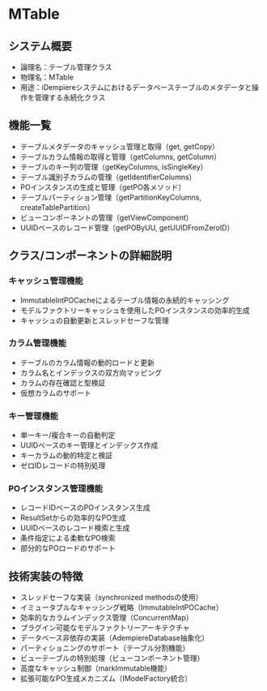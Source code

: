 # MTable

## システム概要
- 論理名：テーブル管理クラス
- 物理名：MTable
- 用途：iDempiereシステムにおけるデータベーステーブルのメタデータと操作を管理する永続化クラス

## 機能一覧
- テーブルメタデータのキャッシュ管理と取得（get, getCopy）
- テーブルカラム情報の取得と管理（getColumns, getColumn）
- テーブルのキー列の管理（getKeyColumns, isSingleKey）
- テーブル識別子カラムの管理（getIdentifierColumns）
- POインスタンスの生成と管理（getPO各メソッド）
- テーブルパーティション管理（getPartitionKeyColumns, createTablePartition）
- ビューコンポーネントの管理（getViewComponent）
- UUIDベースのレコード管理（getPOByUU, getUUIDFromZeroID）

## クラス/コンポーネントの詳細説明
### キャッシュ管理機能
- ImmutableIntPOCacheによるテーブル情報の永続的キャッシング
- モデルファクトリーキャッシュを使用したPOインスタンスの効率的生成
- キャッシュの自動更新とスレッドセーフな管理

### カラム管理機能
- テーブルのカラム情報の動的ロードと更新
- カラム名とインデックスの双方向マッピング
- カラムの存在確認と型検証
- 仮想カラムのサポート

### キー管理機能
- 単一キー/複合キーの自動判定
- UUIDベースのキー管理とインデックス作成
- キーカラムの動的特定と検証
- ゼロIDレコードの特別処理

### POインスタンス管理機能
- レコードIDベースのPOインスタンス生成
- ResultSetからの効率的なPO生成
- UUIDベースのレコード検索と生成
- 条件指定による柔軟なPO検索
- 部分的なPOロードのサポート

## 技術実装の特徴
- スレッドセーフな実装（synchronized methodsの使用）
- イミュータブルなキャッシング戦略（ImmutableIntPOCache）
- 効率的なカラムインデックス管理（ConcurrentMap）
- プラグイン可能なモデルファクトリーアーキテクチャ
- データベース非依存の実装（AdempiereDatabase抽象化）
- パーティショニングのサポート（テーブル分割機能）
- ビューテーブルの特別処理（ビューコンポーネント管理）
- 高度なキャッシュ制御（markImmutable機能）
- 拡張可能なPO生成メカニズム（IModelFactory統合）
